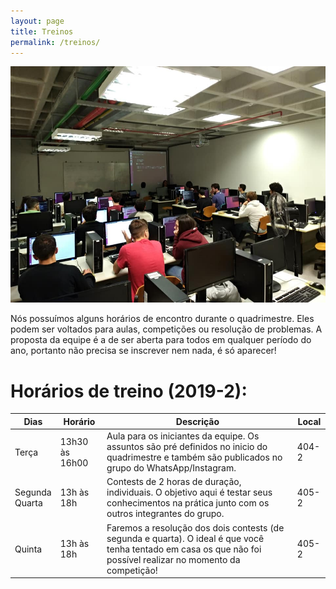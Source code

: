```yaml
---
layout: page
title: Treinos
permalink: /treinos/
---
```


![Imagem de uma aula em laboratório em 2018](/img/aulas.jpg)

Nós possuímos alguns horários de encontro durante o quadrimestre. Eles podem ser voltados para aulas, competições ou resolução de problemas. A proposta da equipe é a de ser aberta para todos em qualquer período do ano, portanto não precisa se inscrever nem nada, é só aparecer!

# Horários de treino (2019-2):

| Dias               | Horário        | Descrição                                                    | Local |
| ------------------ | -------------- | ------------------------------------------------------------ | ----- |
| Terça              | 13h30 às 16h00 | Aula para os iniciantes da equipe. Os assuntos são pré definidos no inicio do quadrimestre e também são publicados no grupo do WhatsApp/Instagram. | 404-2 |
| Segunda <br>Quarta | 13h às 18h     | Contests de 2 horas de duração, individuais. O objetivo aqui é testar seus conhecimentos na prática junto com os outros integrantes do grupo. | 405-2 |
| Quinta             | 13h às 18h     | Faremos a resolução dos dois contests (de segunda e quarta). O ideal é que você tenha tentado em casa os que não foi possível realizar no momento da competição! | 405-2 |

